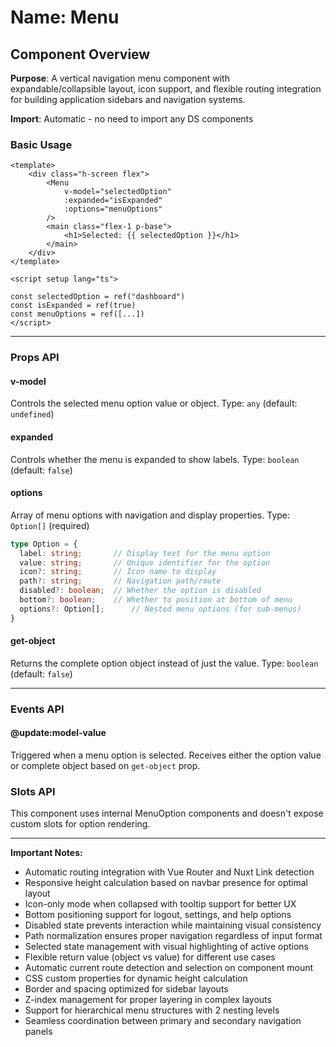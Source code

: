 # Name: Menu
## Component Overview

**Purpose**: A vertical navigation menu component with expandable/collapsible layout, icon support, and flexible routing integration for building application sidebars and navigation systems.

**Import**: Automatic - no need to import any DS components

### Basic Usage

```vue
<template>
    <div class="h-screen flex">
        <Menu 
            v-model="selectedOption"
            :expanded="isExpanded"
            :options="menuOptions"
        />
        <main class="flex-1 p-base">
            <h1>Selected: {{ selectedOption }}</h1>
        </main>
    </div>
</template>

<script setup lang="ts">

const selectedOption = ref("dashboard")
const isExpanded = ref(true)
const menuOptions = ref([...])
</script>
```

---

### Props API

#### v-model
Controls the selected menu option value or object. Type: `any` (default: `undefined`)

#### expanded
Controls whether the menu is expanded to show labels. Type: `boolean` (default: `false`)

#### options
Array of menu options with navigation and display properties. Type: `Option[]` (required)

```typescript
type Option = {
  label: string;       // Display text for the menu option
  value: string;       // Unique identifier for the option
  icon?: string;       // Icon name to display
  path?: string;       // Navigation path/route
  disabled?: boolean;  // Whether the option is disabled
  bottom?: boolean;    // Whether to position at bottom of menu
  options?: Option[];      // Nested menu options (for sub-menus)
}
```

#### get-object
Returns the complete option object instead of just the value. Type: `boolean` (default: `false`)

---

### Events API

#### @update:model-value
Triggered when a menu option is selected. Receives either the option value or complete object based on `get-object` prop.

### Slots API

This component uses internal MenuOption components and doesn't expose custom slots for option rendering.

---

**Important Notes:**
- Automatic routing integration with Vue Router and Nuxt Link detection
- Responsive height calculation based on navbar presence for optimal layout
- Icon-only mode when collapsed with tooltip support for better UX
- Bottom positioning support for logout, settings, and help options
- Disabled state prevents interaction while maintaining visual consistency
- Path normalization ensures proper navigation regardless of input format
- Selected state management with visual highlighting of active options
- Flexible return value (object vs value) for different use cases
- Automatic current route detection and selection on component mount
- CSS custom properties for dynamic height calculation
- Border and spacing optimized for sidebar layouts
- Z-index management for proper layering in complex layouts
- Support for hierarchical menu structures with 2 nesting levels
- Seamless coordination between primary and secondary navigation panels